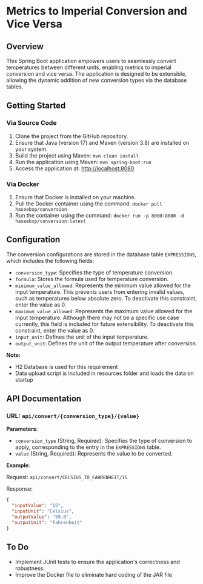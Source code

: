 # Metrics to Imperial Conversion and Vice Versa

## Overview

This Spring Boot application empowers users to seamlessly convert temperatures between different units, enabling metrics to imperial conversion and vice versa. The application is designed to be extensible, allowing the dynamic addition of new conversion types via the database tables.

## Getting Started

### Via Source Code

1. Clone the project from the GitHub repository.
2. Ensure that Java (version 17) and Maven (version 3.8) are installed on your system.
3. Build the project using Maven: `mvn clean install`
4. Run the application using Maven: `mvn spring-boot:run`
5. Access the application at: [http://localhost:8080](http://localhost:8080)

### Via Docker

1. Ensure that Docker is installed on your machine.
2. Pull the Docker container using the command: `docker pull haseebxp/conversion`
3. Run the container using the command: `docker run -p 8080:8080 -d haseebxp/conversion:latest`

## Configuration

The conversion configurations are stored in the database table `EXPRESSIONS`, which includes the following fields:

- `conversion_type`: Specifies the type of temperature conversion.
- `formula`: Stores the formula used for temperature conversion.
- `minimum_value_allowed`: Represents the minimum value allowed for the input temperature. This prevents users from entering invalid values, such as temperatures below absolute zero. To deactivate this constraint, enter the value as 0.
- `maximum_value_allowed`: Represents the maximum value allowed for the input temperature. Although there may not be a specific use case currently, this field is included for future extensibility. To deactivate this constraint, enter the value as 0.
- `input_unit`: Defines the unit of the input temperature.
- `output_unit`: Defines the unit of the output temperature after conversion.

**Note:** 
- H2 Database is used for this requirement
- Data upload script is included in resources folder and loads the data on startup

## API Documentation

### URL: `api/convert/{conversion_type}/{value}`

**Parameters**:

- `conversion_type` (String, Required): Specifies the type of conversion to apply, corresponding to the entry in the `EXPRESSIONS` table.
- `value` (String, Required): Represents the value to be converted.

**Example**:

Request: `api/convert/CELSIUS_TO_FAHRENHEIT/15`

Response:
```json
{
  "inputValue": "15",
  "inputUnit": "Celsius",
  "outputValue": "59.0",
  "outputUnit": "Fahrenheit"
}
```

## To Do

- Implement JUnit tests to ensure the application's correctness and robustness.
- Improve the Docker file to eliminate hard coding of the JAR file
